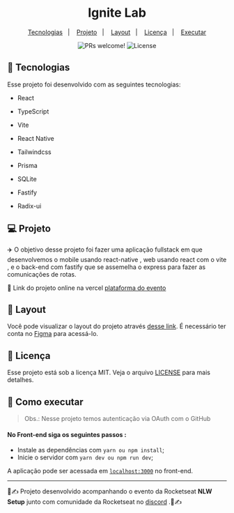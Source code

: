 <h1 align="center">
  Ignite Lab
</h1>

<p align="center">
  <a href="#-tecnologias">Tecnologias</a>&nbsp;&nbsp;&nbsp;|&nbsp;&nbsp;&nbsp;
  <a href="#-projeto">Projeto</a>&nbsp;&nbsp;&nbsp;|&nbsp;&nbsp;&nbsp;
  <a href="#-layout">Layout</a>&nbsp;&nbsp;&nbsp;|&nbsp;&nbsp;&nbsp;
  <a href="#memo-licença">Licença</a>&nbsp;&nbsp;&nbsp;|&nbsp;&nbsp;&nbsp;
  <a href="#memo-licença">Executar</a>
</p>

<p align="center">
 <img src="https://img.shields.io/static/v1?label=PRs&message=welcome&color=49AA26&labelColor=000000" alt="PRs welcome!" />
  <img alt="License" src="https://img.shields.io/static/v1?label=license&message=MIT&color=49AA26&labelColor=000000">
</p>

## 🚀 Tecnologias

Esse projeto foi desenvolvido com as seguintes tecnologias:

- React
  
- TypeScript
  
- Vite
  
- React Native

- Tailwindcss

- Prisma

- SQLite

- Fastify  

- Radix-ui

## 💻 Projeto

✈️ O objetivo desse projeto foi fazer uma aplicação fullstack em que desenvolvemos o mobile usando react-native , web usando react com o vite , e o back-end com fastify que se assemelha o express para fazer as comunicações de rotas.

🔗 Link do projeto online na vercel [plataforma do evento](https://nlw-ignite-lab-event-platform.vercel.app/)

## 🔖 Layout

Você pode visualizar o layout do projeto através [desse link](https://www.figma.com/file/g4LA7rLsNWuQawfQbllMf3/Habits-(i)-(Community)?node-id=6%3A343&t=GpKFrOYXA7J4utnF-1). É necessário ter conta no [Figma](https://figma.com) para acessá-lo.

## 📝 Licença

Esse projeto está sob a licença MIT. Veja o arquivo [LICENSE](LICENSE.md) para mais detalhes.

##  📜 Como executar

> Obs.: Nesse projeto temos autenticação via OAuth com o GitHub
> 
#### No Front-end siga os seguintes passos :

- Instale as dependências com `yarn ou npm install`;
- Inicie o servidor com `yarn dev ou npm run dev`;

A aplicação pode ser acessada em [`localhost:3000`](http://localhost:3000) no front-end.

-----

💪✍️ Projeto desenvolvido acompanhando o evento da Rocketseat **NLW Setup** junto com comunidade da Rocketseat no [discord](http://starter-bot.rocketseat.dev/api/discord/login?param=YmFiZDBlNTQtNjBjZi00OWFhLWI3ZjAtYjhhOTYzYzE0MmY4) .💪✍️

